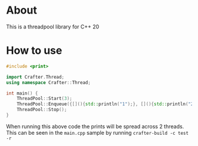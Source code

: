 # About

This is a threadpool library for C++ 20

# How to use

```cpp
#include <print>

import Crafter.Thread;
using namespace Crafter::Thread;

int main() {
    ThreadPool::Start(3);
    ThreadPool::Enqueue({[](){std::println("1");}, [](){std::println("2");}, [](){std::println("3");}, [](){std::println("4");}, [](){std::println("5");},[](){std::println("6");}, [](){std::println("7");}, [](){std::println("8");}, [](){std::println("9");}, [](){std::println("10");}});
    ThreadPool::Stop();
}
```

When running this above code the prints will be spread across 2 threads. This can be seen in the ``main.cpp`` sample by running ``crafter-build -c test -r``

